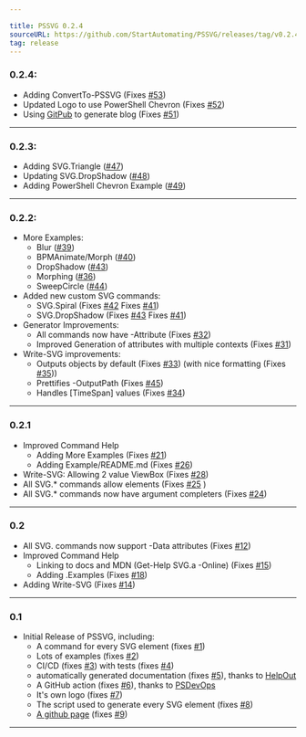 ```yaml
---

title: PSSVG 0.2.4
sourceURL: https://github.com/StartAutomating/PSSVG/releases/tag/v0.2.4
tag: release
---
```

### 0.2.4:
* Adding ConvertTo-PSSVG (Fixes [#53](https://github.com/StartAutomating/PSSVG/issues/53))
* Updated Logo to use PowerShell Chevron (Fixes [#52](https://github.com/StartAutomating/PSSVG/issues/52))
* Using [GitPub](https://github.com/StartAutomating/GitPub) to generate blog (Fixes [#51](https://github.com/StartAutomating/PSSVG/issues/51))

---

### 0.2.3:
* Adding SVG.Triangle ([#47](https://github.com/StartAutomating/PSSVG/issues/47))
* Updating SVG.DropShadow ([#48](https://github.com/StartAutomating/PSSVG/issues/48))
* Adding PowerShell Chevron Example ([#49](https://github.com/StartAutomating/PSSVG/issues/49))

---

### 0.2.2:
* More Examples:  
  * Blur ([#39](https://github.com/StartAutomating/PSSVG/issues/39))
  * BPMAnimate/Morph ([#40](https://github.com/StartAutomating/PSSVG/issues/40))
  * DropShadow ([#43](https://github.com/StartAutomating/PSSVG/issues/43))
  * Morphing ([#36](https://github.com/StartAutomating/PSSVG/issues/36))
  * SweepCircle ([#44](https://github.com/StartAutomating/PSSVG/issues/44))
* Added new custom SVG commands:
  * SVG.Spiral (Fixes [#42](https://github.com/StartAutomating/PSSVG/issues/42) Fixes [#41](https://github.com/StartAutomating/PSSVG/issues/41))
  * SVG.DropShadow (Fixes [#43](https://github.com/StartAutomating/PSSVG/issues/43) Fixes [#41](https://github.com/StartAutomating/PSSVG/issues/41))
* Generator Improvements:
  * All commands now have -Attribute (Fixes [#32](https://github.com/StartAutomating/PSSVG/issues/32))
  * Improved Generation of attributes with multiple contexts (Fixes [#31](https://github.com/StartAutomating/PSSVG/issues/31))
* Write-SVG improvements:
  * Outputs objects by default (Fixes [#33](https://github.com/StartAutomating/PSSVG/issues/33)) (with nice formatting (Fixes [#35](https://github.com/StartAutomating/PSSVG/issues/35)))
  * Prettifies -OutputPath (Fixes [#45](https://github.com/StartAutomating/PSSVG/issues/45))
  * Handles [TimeSpan] values (Fixes [#34](https://github.com/StartAutomating/PSSVG/issues/34))

---

### 0.2.1
* Improved Command Help
  * Adding More Examples (Fixes [#21](https://github.com/StartAutomating/PSSVG/issues/21))
  * Adding Example/README.md (Fixes [#26](https://github.com/StartAutomating/PSSVG/issues/26))
* Write-SVG: Allowing 2 value ViewBox (Fixes [#28](https://github.com/StartAutomating/PSSVG/issues/28))
* All SVG.* commands allow elements (Fixes [#25](https://github.com/StartAutomating/PSSVG/issues/25) )
* All SVG.* commands now have argument completers (Fixes [#24](https://github.com/StartAutomating/PSSVG/issues/24))

---           

### 0.2
* All SVG. commands now support -Data attributes (Fixes [#12](https://github.com/StartAutomating/PSSVG/issues/12))
* Improved Command Help
  * Linking to docs and MDN (Get-Help SVG.a -Online) (Fixes [#15](https://github.com/StartAutomating/PSSVG/issues/15))
  * Adding .Examples (Fixes [#18](https://github.com/StartAutomating/PSSVG/issues/18))  
* Adding Write-SVG (Fixes [#14](https://github.com/StartAutomating/PSSVG/issues/14))

---

### 0.1
* Initial Release of PSSVG, including:
  * A command for every SVG element (fixes [#1](https://github.com/StartAutomating/PSSVG/issues/1))
  * Lots of examples (fixes [#2](https://github.com/StartAutomating/PSSVG/issues/2))
  * CI/CD (fixes [#3](https://github.com/StartAutomating/PSSVG/issues/3)) with tests (fixes [#4](https://github.com/StartAutomating/PSSVG/issues/4))
  * automatically generated documentation (fixes [#5](https://github.com/StartAutomating/PSSVG/issues/5)), thanks to [HelpOut](https://github.com/StartAutomating/HelpOut)
  * A GitHub action (fixes [#6](https://github.com/StartAutomating/PSSVG/issues/6)), thanks to [PSDevOps](https://github.com/StartAutomating/PSDevOps)
  * It's own logo (fixes [#7](https://github.com/StartAutomating/PSSVG/issues/7))
  * The script used to generate every SVG element (fixes [#8](https://github.com/StartAutomating/PSSVG/issues/8))
  * [A github page](https://PSSVG.start-automating.com) (fixes [#9](https://github.com/StartAutomating/PSSVG/issues/9))

---

